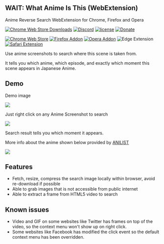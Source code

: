 ## WAIT: What Anime Is This (WebExtension)

Anime Reverse Search WebExtension for Chrome, Firefox and Opera

[![Chrome Web Store Downloads](https://img.shields.io/chrome-web-store/d/gkamnldpllcbiidlfacaccdoadedncfp.svg)](https://chrome.google.com/webstore/detail/search-anime-by-screensho/gkamnldpllcbiidlfacaccdoadedncfp)
[![Discord](https://img.shields.io/discord/437578425767559188.svg)](https://discord.gg/K9jn6Kj)
[![license](https://img.shields.io/github/license/soruly/trace.moe-WebExtension.svg)](https://raw.githubusercontent.com/soruly/trace.moe-WebExtension/master/LICENSE)
[![Donate](https://img.shields.io/badge/donate-patreon-orange.svg)](https://www.patreon.com/soruly)

[![Chrome Web Store](https://img.shields.io/badge/Chrome-Extension-green.svg)](https://chrome.google.com/webstore/detail/search-anime-by-screensho/gkamnldpllcbiidlfacaccdoadedncfp)
[![Firefox Addon](https://img.shields.io/badge/Firefox-Add--on-orange.svg)](https://addons.mozilla.org/en-US/firefox/addon/search-anime-by-screenshot/)
[![Opera Addon](https://img.shields.io/badge/Opera-Add--on-red.svg)](https://addons.opera.com/en/extensions/details/search-anime-by-screenshot/)
![Edge Extension](https://img.shields.io/badge/Edge-Extension-blue.svg)
[![Safari Extension](https://img.shields.io/badge/Safari-Extension-blue.svg)](https://github.com/BlueCocoa/WAIT-Safari)

Use anime screenshots to search where this scene is taken from.

It tells you which anime, which episode, and exactly which moment this scene appears in Japanese Anime.

## Demo

Demo image

![](https://images.plurk.com/2FKxneXP64qiKwjlUA7sKj.jpg)

Just right click on any Anime Screenshot to search

![](https://addons.cdn.mozilla.net/user-media/previews/full/209/209946.png)

Search result tells you which moment it appears.

More info about the anime shown below provided by [ANILIST](https://anilist.co)

![](https://addons.cdn.mozilla.net/user-media/previews/full/209/209947.png)

## Features
- Fetch, resize, compress the search image locally within browser, avoid re-download if possible
- Able to grab images that is not accessible from public internet
- Able to extract a frame from HTML5 video to search

## Known issues
- Video and GIF on some websites like Twitter has frames on top of the video, so the context menu won't show up on right click.
- Some websites like Facebook has modified the click event so the default context menu has been overridden.
